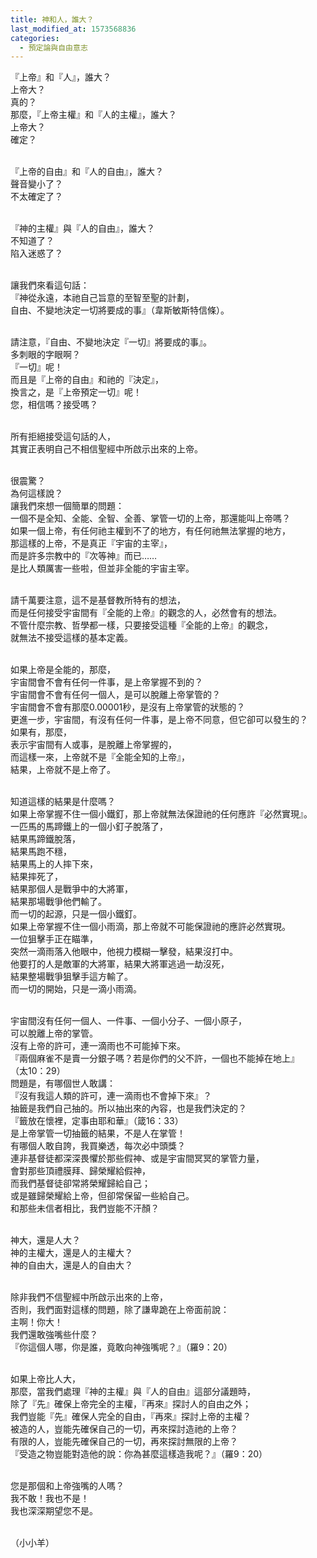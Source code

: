 ```yaml
---
title: 神和人，誰大？
last_modified_at: 1573568836
categories:
  - 預定論與自由意志
---
```


<p>『上帝』和『人』，誰大？<br>
上帝大？<br>
真的？<br>
那麼，『上帝主權』和『人的主權』，誰大？<br>
上帝大？<br>
確定？</p>

<p><br>
『上帝的自由』和『人的自由』，誰大？<br>
聲音變小了？<br>
不太確定了？</p>

<p><br>
『神的主權』與『人的自由』，誰大？<br>
不知道了？<br>
陷入迷惑了？</p>

<p><br>
讓我們來看這句話：<br>
『神從永遠，本祂自己旨意的至智至聖的計劃，<br>
自由、不變地決定一切將要成的事』（韋斯敏斯特信條）。</p>

<p><br>
請注意，『自由、不變地決定『一切』將要成的事』。<br>
多刺眼的字眼啊？<br>
『一切』呢！<br>
而且是『上帝的自由』和祂的『決定』，<br>
換言之，是『上帝預定一切』呢！<br>
您，相信嗎？接受嗎？</p>

<p><br>
所有拒絕接受這句話的人，<br>
其實正表明自己不相信聖經中所啟示出來的上帝。</p>

<p><br>
很震驚？<br>
為何這樣說？<br>
讓我們來想一個簡單的問題：<br>
一個不是全知、全能、全智、全善、掌管一切的上帝，那還能叫上帝嗎？<br>
如果一個上帝，有任何祂主權到不了的地方，有任何祂無法掌握的地方，<br>
那這樣的上帝，不是真正『宇宙的主宰』，<br>
而是許多宗教中的『次等神』而已……<br>
是比人類厲害一些啦，但並非全能的宇宙主宰。</p>

<p><br>
請千萬要注意，這不是基督教所特有的想法，<br>
而是任何接受宇宙間有『全能的上帝』的觀念的人，必然會有的想法。<br>
不管什麼宗教、哲學都一樣，只要接受這種『全能的上帝』的觀念，<br>
就無法不接受這樣的基本定義。</p>

<p><br>
如果上帝是全能的，那麼，<br>
宇宙間會不會有任何一件事，是上帝掌握不到的？<br>
宇宙間會不會有任何一個人，是可以脫離上帝掌管的？<br>
宇宙間會不會有那麼0.00001秒，是沒有上帝掌管的狀態的？<br>
更進一步，宇宙間，有沒有任何一件事，是上帝不同意，但它卻可以發生的？<br>
如果有，那麼，<br>
表示宇宙間有人或事，是脫離上帝掌握的，<br>
而這樣一來，上帝就不是『全能全知的上帝』，<br>
結果，上帝就不是上帝了。</p>

<p><br>
知道這樣的結果是什麼嗎？<br>
如果上帝掌握不住一個小鐵釘，那上帝就無法保證祂的任何應許『必然實現』。<br>
一匹馬的馬蹄鐵上的一個小釘子脫落了，<br>
結果馬蹄鐵脫落，<br>
結果馬跑不穩，<br>
結果馬上的人摔下來，<br>
結果摔死了，<br>
結果那個人是戰爭中的大將軍，<br>
結果那場戰爭他們輸了。<br>
而一切的起源，只是一個小鐵釘。<br>
如果上帝掌握不住一個小雨滴，那上帝就不可能保證祂的應許必然實現。<br>
一位狙擊手正在瞄準，<br>
突然一滴雨落入他眼中，他視力模糊一擊發，結果沒打中。<br>
他要打的人是敵軍的大將軍，結果大將軍逃過一劫沒死，<br>
結果整場戰爭狙擊手這方輸了。<br>
而一切的開始，只是一滴小雨滴。</p>

<p><br>
宇宙間沒有任何一個人、一件事、一個小分子、一個小原子，<br>
可以脫離上帝的掌管。<br>
沒有上帝的許可，連一滴雨也不可能掉下來。<br>
『兩個麻雀不是賣一分銀子嗎？若是你們的父不許，一個也不能掉在地上』<br>
（太10：29）<br>
問題是，有哪個世人敢講：<br>
『沒有我這人類的許可，連一滴雨也不會掉下來』？<br>
抽籤是我們自己抽的。所以抽出來的內容，也是我們決定的？<br>
『籤放在懷裡，定事由耶和華』（箴16：33）<br>
是上帝掌管一切抽籤的結果，不是人在掌管！<br>
有哪個人敢自誇，我買樂透，每次必中頭獎？<br>
連非基督徒都深深畏懼於那些假神、或是宇宙間冥冥的掌管力量，<br>
會對那些頂禮膜拜、歸榮耀給假神，<br>
而我們基督徒卻常將榮耀歸給自己；<br>
或是雖歸榮耀給上帝，但卻常保留一些給自己。<br>
和那些未信者相比，我們豈能不汗顏？</p>

<p><br>
神大，還是人大？<br>
神的主權大，還是人的主權大？<br>
神的自由大，還是人的自由大？</p>

<p><br>
除非我們不信聖經中所啟示出來的上帝，<br>
否則，我們面對這樣的問題，除了謙卑跪在上帝面前說：<br>
主啊！你大！<br>
我們還敢強嘴些什麼？<br>
『你這個人哪，你是誰，竟敢向神強嘴呢？』（羅9：20）</p>

<p><br>
如果上帝比人大，<br>
那麼，當我們處理『神的主權』與『人的自由』這部分議題時，<br>
除了『先』確保上帝完全的主權，『再來』探討人的自由之外；<br>
我們豈能『先』確保人完全的自由，『再來』探討上帝的主權？<br>
被造的人，豈能先確保自己的一切，再來探討造祂的上帝？<br>
有限的人，豈能先確保自己的一切，再來探討無限的上帝？<br>
『受造之物豈能對造他的說：你為甚麼這樣造我呢？』（羅9：20）</p>

<p><br>
您是那個和上帝強嘴的人嗎？<br>
我不敢！我也不是！<br>
我也深深期望您不是。</p>

<p><br>
（小小羊）<br>
&nbsp;</p>

<p>&nbsp;</p>

<p>&nbsp;</p>

